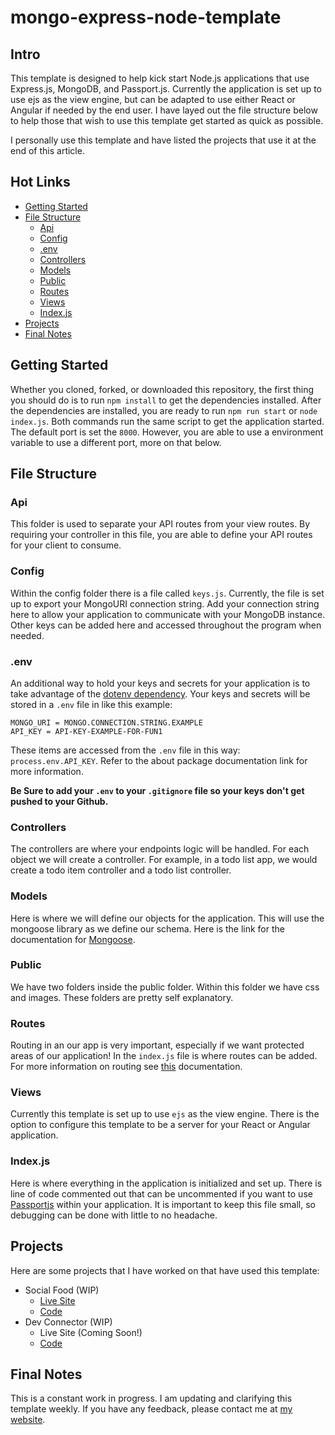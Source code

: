 # mongo-express-node-template
## Intro 
This template is designed to help kick start Node.js applications that use Express.js, MongoDB, and Passport.js. Currently the application is set up to use ejs as the view engine, but can be adapted to use either React or Angular if needed by the end user. I have layed out the file structure below to help those that wish to use this template get started as quick as possible. 

I personally use this template and have listed the projects that use it at the end of this article. 

## Hot Links 
- [Getting Started](#Getting-Started)
- [File Structure](#File-Structure)
    - [Api](#api)    
    - [Config](#config)
    - [.env](#.env)
    - [Controllers](#controllers)
    - [Models](#models)
    - [Public](#public)
    - [Routes](#routes)
    - [Views](#views)
    - [Index.js](#index.js)
- [Projects](#projects)
- [Final Notes](#final-notes)

## Getting Started
Whether you cloned, forked, or downloaded this repository, the first thing you should do is to run `npm install` to get the dependencies installed. After the dependencies are installed, you are ready to run `npm run start` or `node index.js`. Both commands run the same script to get the application started. The default port is set the `8000`. However, you are able to use a environment variable to use a different port, more on that below.  

## File Structure 
### Api
This folder is used to separate your API routes from your view routes. By requiring your controller in this file, you are able to define your API routes for your client to consume. 
### Config
Within the config folder there is a file called `keys.js`. Currently, the file is set up to export your MongoURI connection string. Add your connection string here to allow your application to communicate with your MongoDB instance. Other keys can be added here and accessed throughout the program when needed. 
### .env
An additional way to hold your keys and secrets for your application is to take advantage of the [dotenv dependency](https://www.npmjs.com/package/dotenv). Your keys and secrets will be stored in a `.env` file in like this example: 
```
MONGO_URI = MONGO.CONNECTION.STRING.EXAMPLE
API_KEY = API-KEY-EXAMPLE-FOR-FUN1
```
These items are accessed from the `.env` file in this way: `process.env.API_KEY`. Refer to the about package documentation link for more information. 

**Be Sure to add your `.env` to your `.gitignore` file so your keys don't get pushed to your Github.** 
### Controllers
The controllers are where your endpoints logic will be handled. For each object we will create a controller. For example, in a todo list app, we would create a todo item controller and a todo list controller. 
### Models
Here is where we will define our objects for the application. This will use the mongoose library as we define our schema. Here is the link for the documentation for [Mongoose](https://mongoosejs.com/docs/).
### Public
We have two folders inside the public folder. Within this folder we have css and images. These folders are pretty self explanatory. 
### Routes
Routing in an our app is very important, especially if we want protected areas of our application! In the `index.js` file is where routes can be added. For more information on routing see [this](https://expressjs.com/en/guide/routing.html) documentation. 

### Views
Currently this template is set up to use `ejs` as the view engine. There is the option to configure this template to be a server for your React or Angular application. 

### Index.js
Here is where everything in the application is initialized and set up. There is line of code commented out that can be uncommented if you want to use [Passportjs](http://www.passportjs.org/) within your application. It is important to keep this file small, so debugging can be done with little to no headache. 

## Projects 
Here are some projects that I have worked on that have used this template:
- Social Food (WIP)
    - [Live Site](https://fathomless-wildwood-53985.herokuapp.com/) 
    - [Code](https://github.com/cdthomp1/social-food)
- Dev Connector (WIP)
    - Live Site (Coming Soon!)
    - [Code](https://github.com/cdthomp1/devconnector_2.0)
## Final Notes 
This is a constant work in progress. I am updating and clarifying this template weekly. If you have any feedback, please contact me at [my website](https://cameronthompson.io/contact). 